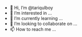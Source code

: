 - 👋 Hi, I’m @tariqulboy
- 👀 I’m interested in ...
- 🌱 I’m currently learning ...
- 💞️ I’m looking to collaborate on ...
- 📫 How to reach me ...

<!---
tariqulboy/tariqulboy is a ✨ special ✨ repository because its `README.md` (this file) appears on your GitHub profile.
You can click the Preview link to take a look at your changes.
--->
